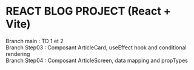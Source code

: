 # REACT BLOG PROJECT (React + Vite) 


Branch main : TD 1 et 2<br />
Branch Step03 : Composant ArticleCard, useEffect hook and conditional rendering<br />
Branch Step04 : Composant ArticleScreen, data mapping and propTypes<br />